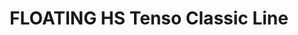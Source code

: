 --- 
title  : "FLOATING HS Tenso Classic Line "
category   : "Floating trimming units for CNC machines"
headline   : " "
short_desc : "Floating trimming unit  "
long_desc : " "
img   : "/images/000WTVH042053232_Tenso.101_Original.png"
series : "/benz/wood/woodtoolingtechnologies/floatingtrimmings/"
link : "floatinghstenso"
---
